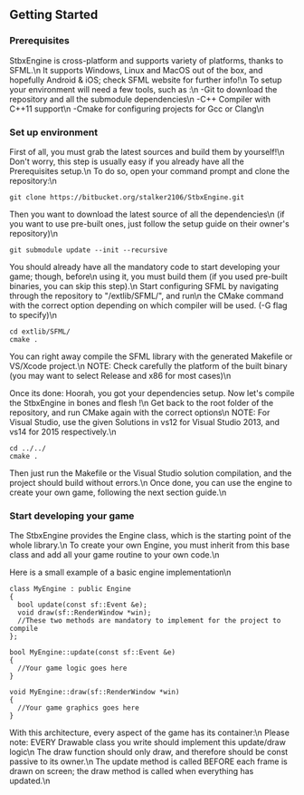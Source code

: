 ## Getting Started ##

### Prerequisites

StbxEngine is cross-platform and supports variety of platforms, thanks to SFML.\n
It supports Windows, Linux and MacOS out of the box, and hopefully Android & iOS; check SFML website for further info!\n
To setup your environment will need a few tools, such as :\n
  -Git to download the repository and all the submodule dependencies\n
  -C++ Compiler with C++11 support\n
  -Cmake for configuring projects for Gcc or Clang\n

### Set up environment

First of all, you must grab the latest sources and build them by yourself!\n
Don't worry, this step is usually easy if you already have all the Prerequisites setup.\n
To do so, open your command prompt and clone the repository:\n

    git clone https://bitbucket.org/stalker2106/StbxEngine.git

Then you want to download the latest source of all the dependencies\n
(if you want to use pre-built ones, just follow the setup guide on their owner's repository)\n

    git submodule update --init --recursive

You should already have all the mandatory code to start developing your game; though, before\n
using it, you must build them (if you used pre-built binaries, you can skip this step).\n
Start configuring SFML by navigating through the repository to "<REPO>/extlib/SFML/", and run\n
the CMake command with the correct option depending on which compiler will be used. (-G flag to specify)\n

    cd extlib/SFML/
    cmake .

You can right away compile the SFML library with the generated Makefile or VS/Xcode project.\n
NOTE: Check carefully the platform of the built binary (you may want to select Release and x86 for most cases)\n

Once its done: Hoorah, you got your dependencies setup. Now let's compile the StbxEngine in bones and flesh !\n
Get back to the root folder of the repository, and run CMake again with the correct options\n
NOTE: For Visual Studio, use the given Solutions in vs12 for Visual Studio 2013, and vs14 for 2015 respectively.\n

    cd ../../
    cmake .

Then just run the Makefile or the Visual Studio solution compilation, and the project should build without errors.\n
Once done, you can use the engine to create your own game, following the next section guide.\n

### Start developing your game

The StbxEngine provides the Engine class, which is the starting point of the whole library.\n
To create your own Engine, you must inherit from this base class and add all your game routine to your own code.\n

Here is a small example of a basic engine implementation\n

    class MyEngine : public Engine
    {
      bool update(const sf::Event &e);
      void draw(sf::RenderWindow *win);
      //These two methods are mandatory to implement for the project to compile
    };

    bool MyEngine::update(const sf::Event &e)
    {
      //Your game logic goes here
    }

    void MyEngine::draw(sf::RenderWindow *win)
    {
      //Your game graphics goes here
    }

With this architecture, every aspect of the game has its container:\n
Please note: EVERY Drawable class you write should implement this update/draw logic\n
The draw function should only draw, and therefore should be const passive to its owner.\n
The update method is called BEFORE each frame is drawn on screen; the draw method is called when everything has updated.\n
